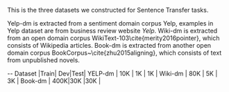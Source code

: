 This is the three datasets we constructed for Sentence Transfer tasks.


Yelp-dm is extracted from a sentiment domain corpus Yelp, examples in Yelp dataset are from business review website $Yelp$.
Wiki-dm is extracted from an open domain corpus WikiText-103\cite{merity2016pointer}, which consists of Wikipedia articles. 
Book-dm is extracted from another open domain corpus BookCorpus~\cite{zhu2015aligning}, which consists of text from unpublished novels.

--
Dataset |Train| Dev|Test|
YELP-dm | 10K | 1K | 1K |
Wiki-dm | 80K | 5K | 3K |
Book-dm | 400K|30K |30K |

